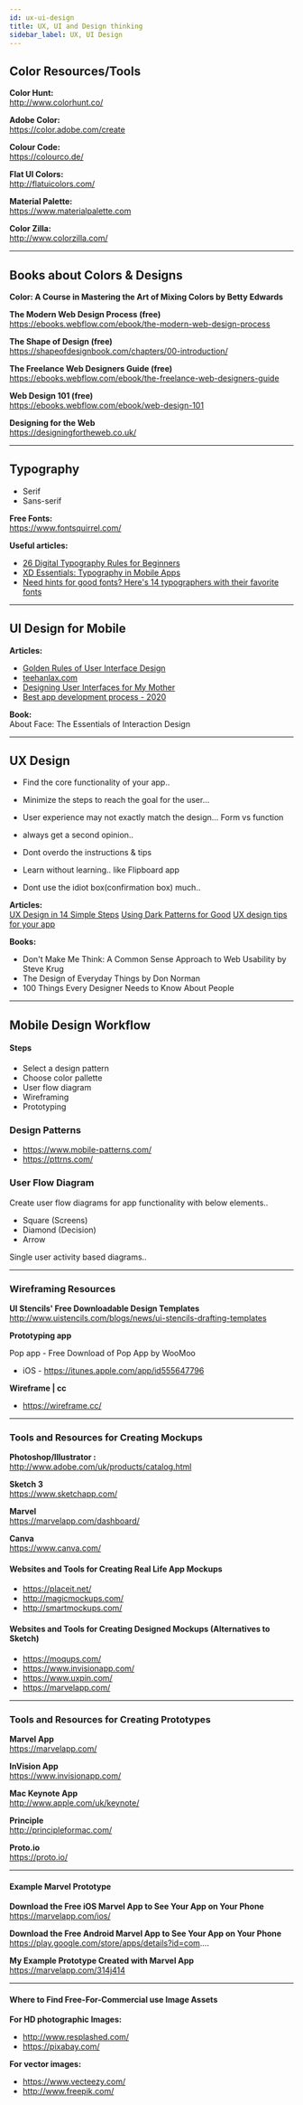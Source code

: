 ```yaml
---
id: ux-ui-design
title: UX, UI and Design thinking
sidebar_label: UX, UI Design
---
```


## Color Resources/Tools

**Color Hunt:**  
http://www.colorhunt.co/

**Adobe Color:**  
https://color.adobe.com/create

**Colour Code:**   
https://colourco.de/

**Flat UI Colors:**  
http://flatuicolors.com/

**Material Palette:**  
https://www.materialpalette.com

**Color Zilla:**  
http://www.colorzilla.com/

--- 

## Books about Colors & Designs
 
**Color: A Course in Mastering the Art of Mixing Colors by Betty Edwards**  

**The Modern Web Design Process (free)**  
https://ebooks.webflow.com/ebook/the-modern-web-design-process 

**The Shape of Design (free)**  
https://shapeofdesignbook.com/chapters/00-introduction/ 

**The Freelance Web Designers Guide (free)**  
https://ebooks.webflow.com/ebook/the-freelance-web-designers-guide 

**Web Design 101 (free)**  
https://ebooks.webflow.com/ebook/web-design-101

**Designing for the Web**  
https://designingfortheweb.co.uk/

--- 

## Typography

- Serif
- Sans-serif

**Free Fonts:**  
https://www.fontsquirrel.com/


**Useful articles:**  
- [26 Digital Typography Rules for Beginners](https://medium.com/product-design-ux-ui/26-digital-typography-rules-for-beginners-a04c6a5aaff3#.10tgnccvf)
- [XD Essentials: Typography in Mobile Apps](https://medium.com/thinking-design/xd-essentials-typography-in-mobile-apps-7048abfb1cc5#.tu3y5hv6z)
- [Need hints for good fonts? Here's 14 typographers with their favorite fonts](https://www.canva.com/learn/distinguished-typographers-share-their-favorite-fonts/)

---

## UI Design for Mobile

**Articles:**  
- [Golden Rules of User Interface Design](https://uxplanet.org/golden-rules-of-user-interface-design-19282aeb06b#.kfznrp77q)
- [teehanlax.com](https://www.teehanlax.com/story/medium/)
- [Designing User Interfaces for My Mother](https://medium.com/@TGines/designing-user-interfaces-for-your-mother-dd45ec50f7b0#.j4bcs8rto)
- [Best app development process - 2020](https://habr.com/en/post/477504/)

**Book:**  
About Face: The Essentials of Interaction Design

---

## UX Design

- Find the core functionality of your app..  
- Minimize the steps to reach the goal for the user...  

- User experience may not exactly match the design...  Form vs function
- always get a second opinion.. 

- Dont overdo the instructions & tips
- Learn without learning.. like Flipboard app

- Dont use the idiot box(confirmation box) much.. 

**Articles:**  
[UX Design in 14 Simple Steps](https://medium.theuxblog.com/ux-design-in-14-simple-steps-b8a0f2780769#.8a8x7xvj4)
[Using Dark Patterns for Good](https://www.uxbooth.com/articles/using-dark-patterns-for-good/)
[UX design tips for your app](https://medium.com/@InVisionApp/ux-design-tips-for-your-app-8203107c77eb#.sjnw03a9t)

**Books:**  
- Don't Make Me Think: A Common Sense Approach to Web Usability by Steve Krug
- The Design of Everyday Things by Don Norman
- 100 Things Every Designer Needs to Know About People

---

## Mobile Design Workflow

#### Steps
- Select a design pattern
- Choose color pallette
- User flow diagram
- Wireframing
- Prototyping

### Design Patterns

- https://www.mobile-patterns.com/
- https://pttrns.com/


### User Flow Diagram

Create user flow diagrams for app functionality with below elements..   

- Square  (Screens)
- Diamond  (Decision)
- Arrow    

Single user activity based diagrams..

---

### Wireframing Resources 

**UI Stencils' Free Downloadable Design Templates**  
http://www.uistencils.com/blogs/news/ui-stencils-drafting-templates

**Prototyping app**  

Pop app - Free Download of Pop App by WooMoo

- iOS - https://itunes.apple.com/app/id555647796

**Wireframe | cc**  
- https://wireframe.cc/

---

### Tools and Resources for Creating Mockups

**Photoshop/Illustrator :**  
http://www.adobe.com/uk/products/catalog.html

**Sketch 3**  
https://www.sketchapp.com/

**Marvel**  
https://marvelapp.com/dashboard/

**Canva**  
https://www.canva.com/


#### Websites and Tools for Creating Real Life App Mockups
- https://placeit.net/
- http://magicmockups.com/
- http://smartmockups.com/


#### Websites and Tools for Creating Designed Mockups (Alternatives to Sketch)

- https://moqups.com/
- https://www.invisionapp.com/
- https://www.uxpin.com/
- https://marvelapp.com/

---

### Tools and Resources for Creating Prototypes

**Marvel App**  
https://marvelapp.com/

**InVision App**  
https://www.invisionapp.com/

**Mac Keynote App**  
http://www.apple.com/uk/keynote/

**Principle**  
http://principleformac.com/

**Proto.io**  
https://proto.io/

--- 

#### Example Marvel Prototype

**Download the Free iOS Marvel App to See Your App on Your Phone**  
https://marvelapp.com/ios/

**Download the Free Android Marvel App to See Your App on Your Phone**  
https://play.google.com/store/apps/details?id=com....

**My Example Prototype Created with Marvel App**  
https://marvelapp.com/314j414

--- 

#### Where to Find Free-For-Commercial use Image Assets

**For HD photographic Images:**  
- http://www.resplashed.com/
- https://pixabay.com/

**For vector images:**  
- https://www.vecteezy.com/
- http://www.freepik.com/


